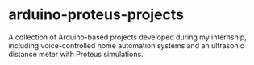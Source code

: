 # arduino-proteus-projects
A collection of Arduino-based projects developed during my internship, including voice-controlled home automation systems and an ultrasonic distance meter with Proteus simulations.
